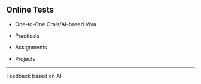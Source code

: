 ## Online Tests

- One-to-One Orals/AI-based Viva

- Practicals

- Assignments

- Projects

---

Feedback based on AI
